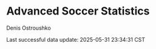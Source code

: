 # Advanced Soccer Statistics
Denis Ostroushko

<!-- gfm -->

Last successful data update: 2025-05-31 23:34:31 CST
